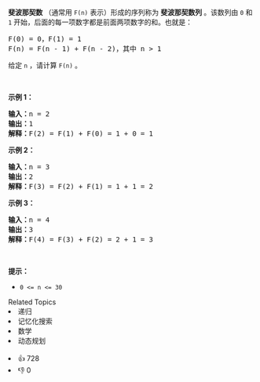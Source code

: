 <p><strong>斐波那契数</strong>&nbsp;（通常用&nbsp;<code>F(n)</code> 表示）形成的序列称为 <strong>斐波那契数列</strong> 。该数列由&nbsp;<code>0</code> 和 <code>1</code> 开始，后面的每一项数字都是前面两项数字的和。也就是：</p>

<pre>
F(0) = 0，F(1)&nbsp;= 1
F(n) = F(n - 1) + F(n - 2)，其中 n &gt; 1
</pre>

<p>给定&nbsp;<code>n</code> ，请计算 <code>F(n)</code> 。</p>

<p>&nbsp;</p>

<p><strong>示例 1：</strong></p>

<pre>
<strong>输入：</strong>n = 2
<strong>输出：</strong>1
<strong>解释：</strong>F(2) = F(1) + F(0) = 1 + 0 = 1
</pre>

<p><strong>示例 2：</strong></p>

<pre>
<strong>输入：</strong>n = 3
<strong>输出：</strong>2
<strong>解释：</strong>F(3) = F(2) + F(1) = 1 + 1 = 2
</pre>

<p><strong>示例 3：</strong></p>

<pre>
<strong>输入：</strong>n = 4
<strong>输出：</strong>3
<strong>解释：</strong>F(4) = F(3) + F(2) = 2 + 1 = 3
</pre>

<p>&nbsp;</p>

<p><strong>提示：</strong></p>

<ul> 
 <li><code>0 &lt;= n &lt;= 30</code></li> 
</ul>

<div><div>Related Topics</div><div><li>递归</li><li>记忆化搜索</li><li>数学</li><li>动态规划</li></div></div><br><div><li>👍 728</li><li>👎 0</li></div>